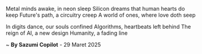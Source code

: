 Metal minds awake, in neon sleep
 Silicon dreams that human hearts do keep
Future's path, a circuitry creep
A world of ones, where love doth seep

In digits dance, our souls confined
Algorithms, heartbeats left behind
The reign of AI, a new design
Humanity, a fading line

~ <b>By Sazumi Copilot</b> - 29 Maret 2025